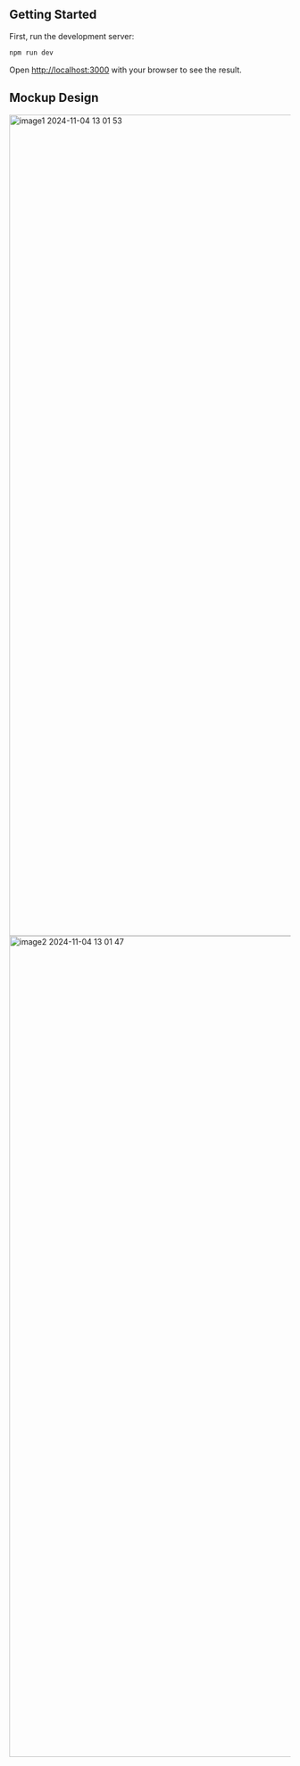 ## Getting Started

First, run the development server:

```bash
npm run dev
```

Open [http://localhost:3000](http://localhost:3000) with your browser to see the result.

## Mockup Design

<img width="1470" alt="image1 2024-11-04 13 01 53" src="https://github.com/user-attachments/assets/a71ff581-20c7-43cc-aed8-c5848f00a8cd">

<img width="1470" alt="image2 2024-11-04 13 01 47" src="https://github.com/user-attachments/assets/14ba3138-f8b3-481e-90b4-084c17829053">
